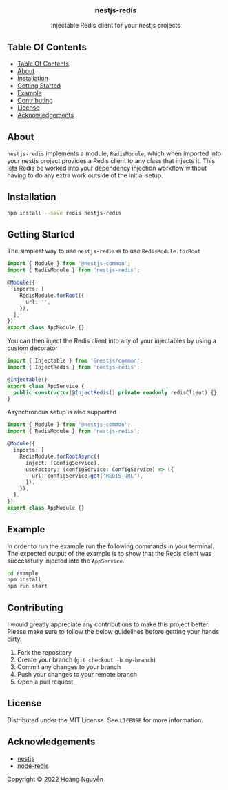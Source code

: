 <p align="center">
  <h3 align="center">
    nestjs-redis
  </h3>

  <p align="center">
    Injectable Redis client for your nestjs projects
  </p>

</p>

## Table Of Contents

- [Table Of Contents](#table-of-contents)
- [About](#about)
- [Installation](#installation)
- [Getting Started](#getting-started)
- [Example](#example)
- [Contributing](#contributing)
- [License](#license)
- [Acknowledgements](#acknowledgements)

## About

`nestjs-redis` implements a module, `RedisModule`, which when imported into
your nestjs project provides a Redis client to any class that injects it. This
lets Redis be worked into your dependency injection workflow without having to
do any extra work outside of the initial setup.

## Installation

```bash
npm install --save redis nestjs-redis
```

## Getting Started

The simplest way to use `nestjs-redis` is to use `RedisModule.forRoot`

```typescript
import { Module } from '@nestjs-common';
import { RedisModule } from 'nestjs-redis';

@Module({
  imports: [
    RedisModule.forRoot({
      url: '',
    }),
  ],
})
export class AppModule {}
```

You can then inject the Redis client into any of your injectables by using a
custom decorator

```typescript
import { Injectable } from '@nestjs/common';
import { InjectRedis } from 'nestjs-redis';

@Injectable()
export class AppService {
  public constructor(@InjectRedis() private readonly redisClient) {}
}
```

Asynchronous setup is also supported

```typescript
import { Module } from '@nestjs-common';
import { RedisModule } from 'nestjs-redis';

@Module({
  imports: [
    RedisModule.forRootAsync({
      inject: [ConfigService],
      useFactory: (configService: ConfigService) => ({
        url: configService.get('REDIS_URL'),
      }),
    }),
  ],
})
export class AppModule {}
```

## Example

In order to run the example run the following commands in your terminal. The
expected output of the example is to show that the Redis client was
successfully injected into the `AppService`.

```bash
cd example
npm install
npm run start
```

## Contributing

I would greatly appreciate any contributions to make this project better. Please
make sure to follow the below guidelines before getting your hands dirty.

1. Fork the repository
2. Create your branch (`git checkout -b my-branch`)
3. Commit any changes to your branch
4. Push your changes to your remote branch
5. Open a pull request

## License

Distributed under the MIT License. See `LICENSE` for more information.

## Acknowledgements

- [nestjs](https://nestjs.com)
- [node-redis](https://github.com/redis/node-redis)

Copyright &copy; 2022 Hoàng Nguyễn
